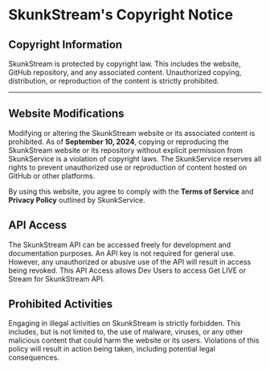 # SkunkStream's Copyright Notice

## Copyright Information
SkunkStream is protected by copyright law. This includes the website, GitHub repository, and any associated content. Unauthorized copying, distribution, or reproduction of the content is strictly prohibited.

---

## Website Modifications
Modifying or altering the SkunkStream website or its associated content is prohibited. As of **September 10, 2024**, copying or reproducing the SkunkStream website or its repository without explicit permission from SkunkService is a violation of copyright laws. The SkunkService reserves all rights to prevent unauthorized use or reproduction of content hosted on GitHub or other platforms.

By using this website, you agree to comply with the **Terms of Service** and **Privacy Policy** outlined by SkunkService.

## API Access

The SkunkStream API can be accessed freely for development and documentation purposes. An API key is not required for general use. However, any unauthorized or abusive use of the API will result in access being revoked. This API Access allows Dev Users to access Get LIVE or Stream for SkunkStream API.

## Prohibited Activities

Engaging in illegal activities on SkunkStream is strictly forbidden. This includes, but is not limited to, the use of malware, viruses, or any other malicious content that could harm the website or its users. Violations of this policy will result in action being taken, including potential legal consequences.
